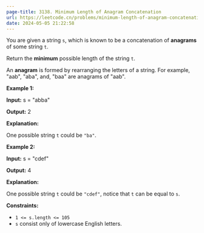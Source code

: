 ```yaml
---
page-title: 3138. Minimum Length of Anagram Concatenation
url: https://leetcode.cn/problems/minimum-length-of-anagram-concatenation/description/
date: 2024-05-05 21:22:58
---
```

You are given a string `s`, which is known to be a concatenation of **anagrams** of some string `t`.

Return the **minimum** possible length of the string `t`.

An **anagram** is formed by rearranging the letters of a string. For example, "aab", "aba", and, "baa" are anagrams of "aab".

**Example 1:**

**Input:** s = "abba"

**Output:** 2

**Explanation:**

One possible string `t` could be `"ba"`.

**Example 2:**

**Input:** s = "cdef"

**Output:** 4

**Explanation:**

One possible string `t` could be `"cdef"`, notice that `t` can be equal to `s`.

**Constraints:**

-   `1 <= s.length <= 105`
-   `s` consist only of lowercase English letters.
